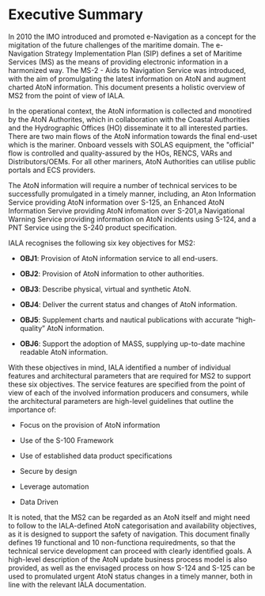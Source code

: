 # Executive Summary

In 2010 the IMO introduced and promoted e-Navigation as a concept for the migitation of the future challenges of the maritime domain. The e-Navigation Strategy Implementation Plan (SIP) defines a set of Maritime Services (MS) as the means of providing electronic information in a harmonized way. The MS-2 - Aids to Navigation Service was introduced, with the aim of promulgating the latest information on AtoN and augment charted AtoN information. This document presents a holistic overview of MS2 from the point of view of IALA.

In the operational context, the AtoN information is collected and monotired by the AtoN Authorites, which in collaboration with the Coastal Authorities and the Hydrographic Offices (HO) disseminate it to all interested parties. There are two main flows of the AtoN information towards the final end-uset which is the mariner. Onboard vessels with SOLAS equipment, the "official" flow is controlled and quality-assured by the HOs, RENCS, VARs and Distributors/OEMs. For all other mariners, AtoN Authorities can utilise public portals and ECS providers.

The AtoN information will require a number of technical services to be successfully promulgated in a timely manner, including, an Aton Information Service providing AtoN information over S-125, an Enhanced AtoN Information Servive providing AtoN infomation over S-201,a Navigational Warning Service providing information on AtoN incidents using S-124, and a PNT Service using the S-240 product specification.

IALA recognises the following six key objectives for MS2:

* **OBJ1**: Provision of AtoN information service to all end-users.

* **OBJ2**: Provision of AtoN information to other authorities.

* **OBJ3**: Describe physical, virtual and synthetic AtoN.

* **OBJ4**: Deliver the current status and changes of AtoN information.

* **OBJ5**: Supplement charts and nautical publications with accurate “high-quality” AtoN information.

* **OBJ6**: Support the adoption of MASS, supplying up-to-date machine readable AtoN information.

With these objectives in mind, IALA identified a number of individual features and architectural parameters that are required for MS2 to support these six objectives. The service features are specified from the point of view of each of the involved information producers and consumers, while the architectural parameters are high-level guidelines that outline the importance of:

* Focus on the provision of AtoN information

* Use of the S-100 Framework

* Use of established data product specifications

* Secure by design

* Leverage automation

* Data Driven

It is noted, that the MS2 can be regarded as an AtoN itself and might need to follow to the IALA-defined AtoN categorisation and availability objectives, as it is designed to support the safety of navigation. This document finally defines 19 functional and 10 non-functiona requiredments, so that the technical service development can proceed with clearly identified goals. A high-level description of the AtoN update business process model is also provided, as well as the envisaged process on how S-124 and S-125 can be used to promulated urgent AtoN status changes in a timely manner, both in line with the relevant IALA documentation.